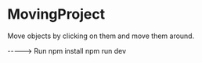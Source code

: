 # MovingProject
Move objects by clicking on them and move them around.

-----> Run
npm install
npm run dev
